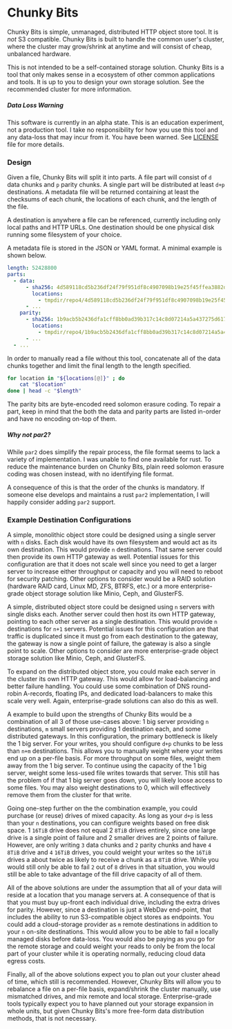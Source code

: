 # Chunky Bits

Chunky Bits is simple, unmanaged, distributed HTTP object store tool. It is _not_ S3 compatible. Chunky Bits is built to handle the common user's cluster, where the cluster may grow/shrink at anytime and will consist of cheap, unbalanced hardware.

This is not intended to be a self-contained storage solution. Chunky Bits is a tool that only makes sense in a ecosystem of other common applications and tools. It is up to you to design your own storage solution. See the recommended cluster for more information.

##### Data Loss Warning

This software is currently in an alpha state. This is an education experiment, not a production tool. I take no responsibility for how you use this tool and any data-loss that may incur from it. You have been warned. See [LICENSE](./LICENSE) file for more details.

### Design

Given a file, Chunky Bits will split it into parts. A file part will consist of `d` data chunks and `p` parity chunks. A single part will be distributed at least `d+p` destinations. A metadata file will be returned containing at least the checksums of each chunk, the locations of each chunk, and the length of the file.

A destination is anywhere a file can be referenced, currently including only local paths and HTTP URLs. One destination should be one physical disk running some filesystem of your choice.

A metadata file is stored in the JSON or YAML format. A minimal example is shown below.

```yaml
length: 52428800
parts:
  - data:
      - sha256: 4d589118cd5b236df24f79f951df8c4907098b19e25f45ffea3882d6ddcc2f37
        locations:
          - tmpdir/repo4/4d589118cd5b236df24f79f951df8c4907098b19e25f45ffea3882d6ddcc2f37
      - ...
    parity:
      - sha256: 1b9acb5b2436dfa1cff8bb0ad39b317c14c8d07214a5a437275d617352ded59b
        locations:
          - tmpdir/repo4/1b9acb5b2436dfa1cff8bb0ad39b317c14c8d07214a5a437275d617352ded59b
      - ...
  - ...
```

In order to manually read a file without this tool, concatenate all of the data chunks together and limit the final length to the length specified.

```bash
for location in "${locations[@]}" ; do
    cat "$location"
done | head -c "$length"
```

The parity bits are byte-encoded reed solomon erasure coding. To repair a part, keep in mind that the both the data and parity parts are listed in-order and have no encoding on-top of them.

##### Why not par2?

While `par2` does simplify the repair process, the file format seems to lack a variety of implementation. I was unable to find one available for rust. To reduce the maintenance burden on Chunky Bits, plain reed solomon erasure coding was chosen instead, with no identifying file format.

A consequence of this is that the order of the chunks is mandatory. If someone else develops and maintains a rust `par2` implementation, I will happily consider adding `par2` support.

### Example Destination Configurations

A simple, monolithic object store could be designed using a single server with `n` disks. Each disk would have its own filesystem and would act as its own destination. This would provide `n` destinations. That same server could then provide its own HTTP gateway as well. Potential issues for this configuration are that it does not scale well since you need to get a larger server to increase either throughput or capacity and you will need to reboot for security patching. Other options to consider would be a RAID solution (hardware RAID card, Linux MD, ZFS, BTRFS, etc.) or a more enterprise-grade object storage solution like Minio, Ceph, and GlusterFS.

A simple, distributed object store could be designed using `n` servers with single disks each. Another server could then host its own HTTP gateway, pointing to each other server as a single destination. This would provide `n` destinations for `n+1` servers. Potential issues for this configuration are that traffic is duplicated since it must go from each destination to the gateway, the gateway is now a single point of failure, the gateway is also a single point to scale. Other options to consider are more enterprise-grade object storage solution like Minio, Ceph, and GlusterFS.

To expand on the distributed object store, you could make each server in the cluster its own HTTP gateway. This would allow for load-balancing and better failure handling. You could use some combination of DNS round-robin A-records, floating IPs, and dedicated load-balancers to make this scale very well. Again, enterprise-grade solutions can also do this as well.

A example to build upon the strengths of Chunky Bits would be a combination of all 3 of those use-cases above: 1 big server providing `n` destinations, `m` small servers providing 1 destination each, and some distributed gateways. In this configuration, the primary bottleneck is likely the 1 big server. For your writes, you should configure `d+p` chunks to be less than `n+m` destinations. This allows you to manually weight where your writes end up on a per-file basis. For more throughput on some files, weight them away from the 1 big server. To continue using the capacity of the 1 big server, weight some less-used file writes towards that server. This still has the problem of if that 1 big server goes down, you will likely loose access to some files. You may also weight destinations to 0, which will effectively remove them from the cluster for that write.

Going one-step further on the the combination example, you could purchase (or reuse) drives of mixed capacity. As long as your `d+p` is less than your `n` destinations, you can configure weights based on free disk space. 1 `16TiB` drive does not equal 2 `8TiB` drives entirely, since one large drive is a single point of failure and 2 smaller drives are 2 points of failure. However, are only writing `3` data chunks and `2` parity chunks and have `4` `8TiB` drive and `4` `16TiB` drives, you could weight your writes so the `16TiB` drives a about twice as likely to receive a chunk as a `8TiB` drive. While you would still only be able to fail `2` out of `8` drives in that situation, you would still be able to take advantage of the fill drive capacity of all of them.

All of the above solutions are under the assumption that all of your data will reside at a location that you manage servers at. A consequence of that is that you must buy up-front each individual drive, including the extra drives for parity. However, since a destination is just a WebDav end-point, that includes the ability to run S3-compatible object stores as endpoints. You could add a cloud-storage provider as `m` remote destinations in addition to your `n` on-site destinations. This would allow you to be able to fail `m` locally managed disks before data-loss. You would also be paying as you go for the remote storage and could weight your reads to only be from the local part of your cluster while it is operating normally, reducing cloud data egress costs.

Finally, all of the above solutions expect you to plan out your cluster ahead of time, which still is recommended. However, Chunky Bits will allow you to rebalance a file on a per-file basis, expand/shrink the cluster manually, use mismatched drives, and mix remote and local storage. Enterprise-grade tools typically expect you to have planned out your storage expansion in whole units, but given Chunky Bits's more free-form data distribution methods, that is not necessary.